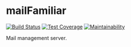 # mailFamiliar

[![Build Status](https://travis-ci.com/rob-h-w/mailFamiliar.svg?branch=master)](https://travis-ci.com/rob-h-w/mailFamiliar) [![Test Coverage](https://api.codeclimate.com/v1/badges/61a0c57318df4025cf2a/test_coverage)](https://codeclimate.com/github/rob-h-w/mailFamiliar/test_coverage) [![Maintainability](https://api.codeclimate.com/v1/badges/61a0c57318df4025cf2a/maintainability)](https://codeclimate.com/github/rob-h-w/mailFamiliar/maintainability)

Mail management server.
